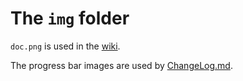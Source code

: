 # The `img` folder

`doc.png` is used in the [wiki](../../../wiki).  

The progress bar images are used by [ChangeLog.md](../../ChangeLog.md#user-content-version-145).  
